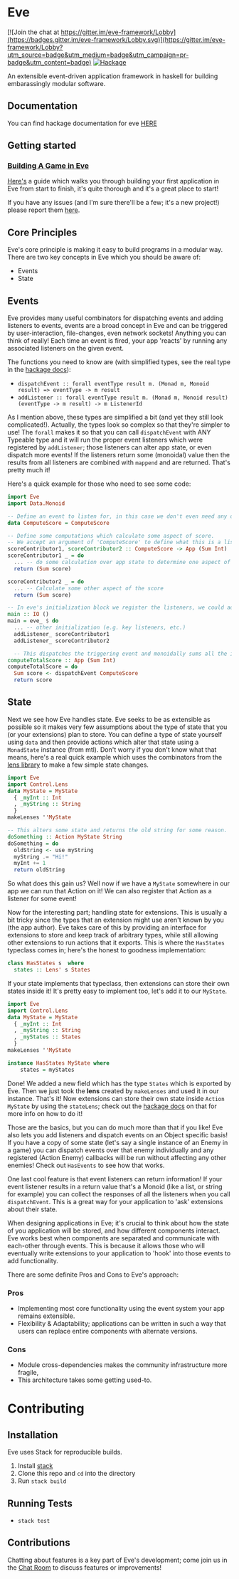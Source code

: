 Eve
===

[![Join the chat at https://gitter.im/eve-framework/Lobby](https://badges.gitter.im/eve-framework/Lobby.svg)](https://gitter.im/eve-framework/Lobby?utm_source=badge&utm_medium=badge&utm_campaign=pr-badge&utm_content=badge)
[![Hackage](https://img.shields.io/badge/hackage-latest-green.svg)](https://hackage.haskell.org/package/eve)

An extensible event-driven application framework in haskell for building embarassingly modular software.

Documentation
-------------
You can find hackage documentation for eve [HERE](https://hackage.haskell.org/package/eve)

Getting started
---------------
### [Building A Game in Eve](https://github.com/ChrisPenner/eve/blob/master/examples/tunnel-crawler/README.md)
[Here's](https://github.com/ChrisPenner/eve/blob/master/examples/tunnel-crawler/README.md) a guide which
walks you through building your first application in Eve from start to finish, it's quite thorough and it's a great
place to start!

If you have any issues (and I'm sure there'll be a few; it's a new project!)
please report them [here](https://github.com/ChrisPenner/eve/issues).

Core Principles
---------------

Eve's core principle is making it easy to build programs in a modular way.
There are two key concepts in Eve which you should be aware of:

- Events
- State

## Events
Eve provides many useful combinators for dispatching events and adding
listeners to events, events are a broad concept in Eve and can be triggered by
user-interaction, file-changes, even network sockets! Anything you can think of
really! Each time an event is fired, your app 'reacts' by running any
associated listeners on the given event. 

The functions you need to know are (with simplified types, see the real type in
the [hackage docs](https://hackage.haskell.org/package/eve/docs/Eve.html)):

- `dispatchEvent :: forall eventType result m. (Monad m, Monoid result) => eventType -> m result`
- `addListener :: forall eventType result m. (Monad m, Monoid result) (eventType -> m result) -> m ListenerId`

As I mention above, these types are simplified a bit (and yet they still look
complicated!). Actually, the types look so complex so that they're simpler to
use! The `forall` makes it so that you can call `dispatchEvent` with ANY
Typeable type and it will run the proper event listeners which were registered
by `addListener`; those listeners can alter app state, or even dispatch more
events! If the listeners return some (monoidal) value then the results from all
listeners are combined with `mappend` and are returned. That's pretty much it!

Here's a quick example for those who need to see some code:

```haskell
import Eve
import Data.Monoid

-- Define an event to listen for, in this case we don't even need any data alongside it.
data ComputeScore = ComputeScore

-- Define some computations which calculate some aspect of score.
-- We accept an argument of 'ComputeScore' to define what this is a listener for
scoreContributor1, scoreContributor2 :: ComputeScore -> App (Sum Int)
scoreContributor1 _ = do
  ... -- do some calculation over app state to determine one aspect of score
  return (Sum score)

scoreContributor2 _ = do
  ... -- Calculate some other aspect of the score
  return (Sum score)

-- In eve's initialization block we register the listeners, we could add these listeners anywhere
main :: IO ()
main = eve_ $ do
  ... -- other initialization (e.g. key listeners, etc.)
  addListener_ scoreContributor1
  addListener_ scoreContributor2

  -- This dispatches the triggering event and monoidally sums all the individual score components!
computeTotalScore :: App (Sum Int)
computeTotalScore = do
  Sum score <- dispatchEvent ComputeScore
  return score
```

## State

Next we see how Eve handles state. Eve seeks to be as extensible as possible so
it makes very few assumptions about the type of state that you (or your
extensions) plan to store. You can define a type of state yourself using `data`
and then provide actions which alter that state using a `MonadState` instance
(from mtl). Don't worry if you don't know what that means, here's a real quick
example which uses the combinators from the [lens
library](https://hackage.haskell.org/package/lens) to make a few simple state
changes.

```haskell
import Eve
import Control.Lens
data MyState = MyState
  { _myInt :: Int
  , _myString :: String
  }
makeLenses ''MyState

-- This alters some state and returns the old string for some reason.
doSomething :: Action MyState String
doSomething = do
  oldString <- use myString
  myString .= "Hi!"
  myInt += 1
  return oldString
```

So what does this gain us? Well now if we have a `MyState` somewhere in our app we
can run that Action on it! We can also register that Action as a listener for some
event!

Now for the interesting part; handling state for extensions. This is usually a bit
tricky since the types that an extension might use aren't known by you (the app author).
Eve takes care of this by providing an interface for extensions to store and keep track
of arbitrary types, while still allowing other extensions to run actions that it exports.
This is where the `HasStates` typeclass comes in; here's the honest to goodness implementation:

```haskell
class HasStates s  where
  states :: Lens' s States
```

If your state implements that typeclass, then extensions can store their own states inside it!
It's pretty easy to implement too, let's add it to our `MyState`.

```haskell
import Eve
import Control.Lens
data MyState = MyState
  { _myInt :: Int
  , _myString :: String
  , _myStates :: States
  }
makeLenses ''MyState

instance HasStates MyState where
    states = myStates
```

Done! We added a new field which has the type `States` which is exported by Eve.
Then we just took the **lens** created by `makeLenses` and used it in our instance.
That's it! Now extensions can store their own state inside `Action MyState` by
using the `stateLens`; check out the [hackage docs](https://hackage.haskell.org/package/eve/docs/Eve.html) 
on that for more info on how to do it!

Those are the basics, but you can do much more than that if you like!
Eve also lets you add listeners and dispatch events on an Object specific basis!
If you have a copy of some state (let's say a single instance of an Enemy in a game)
you can dispatch events over that enemy individually and any registered (Action Enemy)
callbacks will be run without affecting any other enemies! Check out `HasEvents`
to see how that works.

One last cool feature is that event listeners can return information! If your event
listener results in a return value that's a Monoid (like a list, or string for example)
you can collect the responses of all the listeners when you call `dispatchEvent`. This
is a great way for your application to 'ask' extensions about their state.

When designing applications in Eve; it's crucial to think about how the
state of you application will be stored, and how different components interact.
Eve works best when components are separated and communicate with each-other through
events. This is because it allows those who will eventually write extensions to your
application to 'hook' into those events to add functionality.

There are some definite Pros and Cons to Eve's approach:

### Pros

-   Implementing most core functionality using the event system your app remains extensible.
-   Flexibility & Adaptability; applications can be written in such a way that
    users can replace entire components with alternate versions.

### Cons

-   Module cross-dependencies makes the community infrastructure more fragile,
-   This architecture takes some getting used-to.

Contributing
============

Installation
------------

Eve uses Stack for reproducible builds.

1. Install [stack](http://seanhess.github.io/2015/08/04/practical-haskell-getting-started.html)
3. Clone this repo and `cd` into the directory
4. Run `stack build`

Running Tests
-------------

- `stack test`

Contributions
-------------

Chatting about features is a key part of Eve's development; come join us in
the [Chat Room](https://gitter.im/eve-framework/Lobby) to discuss features or 
improvements!
